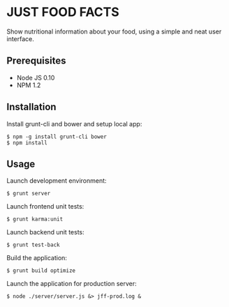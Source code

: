 # JUST FOOD FACTS

Show nutritional information about your food, using a simple and neat user interface.

## Prerequisites

- Node JS 0.10
- NPM 1.2

## Installation

Install grunt-cli and bower and setup local app:

	$ npm -g install grunt-cli bower
	$ npm install

## Usage

Launch development environment:

	$ grunt server

Launch frontend unit tests:

	$ grunt karma:unit

Launch backend unit tests:

	$ grunt test-back

Build the application:

	$ grunt build optimize

Launch the application for production server:

	$ node ./server/server.js &> jff-prod.log &
